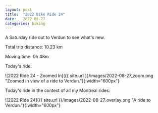 ```yaml
---
layout: post
title:  "2022 Bike Ride 24"
date:   2022-08-27
categories: biking
---
```


A Saturday ride out to Verdun to see what's new.

Total trip distance: 10.23 km

Moving time: 0h 48m

Today's ride:

![2022 Ride 24 - Zoomed In]({{ site.url }}/images/2022-08-27_zoom.png "Zoomed in view of a ride to Verdun."){:width="600px"}

Today's ride in the context of all my Montreal rides:

![2022 Ride 24]({{ site.url }}/images/2022-08-27_overlay.png "A ride to Verdun."){:width="600px"}
